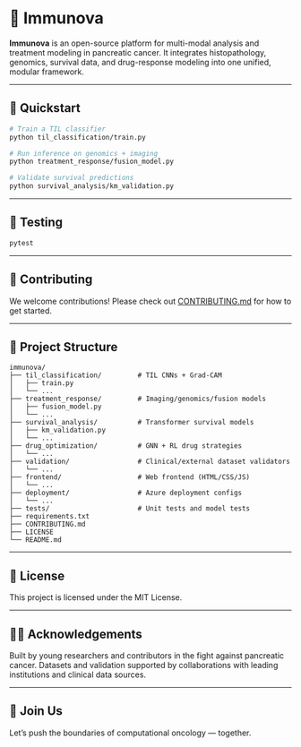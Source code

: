# 🧬 Immunova

**Immunova** is an open-source platform for multi-modal analysis and treatment modeling in pancreatic cancer. It integrates histopathology, genomics, survival data, and drug-response modeling into one unified, modular framework.

---

## 🚀 Quickstart

```bash
# Train a TIL classifier
python til_classification/train.py

# Run inference on genomics + imaging
python treatment_response/fusion_model.py

# Validate survival predictions
python survival_analysis/km_validation.py
```

---

## 🧪 Testing

```bash
pytest
```

---

## 🤝 Contributing

We welcome contributions! Please check out [CONTRIBUTING.md](CONTRIBUTING.md) for how to get started.

---

## 📁 Project Structure

```
immunova/
├── til_classification/         # TIL CNNs + Grad-CAM
│   ├── train.py
│   └── ...
├── treatment_response/         # Imaging/genomics/fusion models
│   ├── fusion_model.py
│   └── ...
├── survival_analysis/          # Transformer survival models
│   ├── km_validation.py
│   └── ...
├── drug_optimization/          # GNN + RL drug strategies
│   └── ...
├── validation/                 # Clinical/external dataset validators
│   └── ...
├── frontend/                   # Web frontend (HTML/CSS/JS)
│   └── ...
├── deployment/                 # Azure deployment configs
│   └── ...
├── tests/                      # Unit tests and model tests
├── requirements.txt
├── CONTRIBUTING.md
├── LICENSE
└── README.md
```

---

## 📄 License

This project is licensed under the MIT License.

---

## 👩‍🔬 Acknowledgements

Built by young researchers and contributors in the fight against pancreatic cancer. Datasets and validation supported by collaborations with leading institutions and clinical data sources.

---

## 💙 Join Us

Let’s push the boundaries of computational oncology — together.
